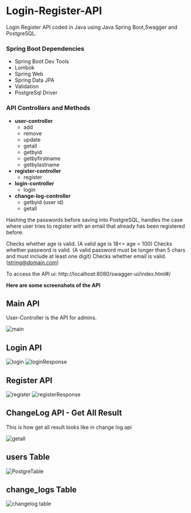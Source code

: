 # Login-Register-API

Login Register API coded in Java using Java Spring Boot,Swagger and PostgreSQL.

### Spring Boot Dependencies
   - Spring Boot Dev Tools
   - Lombok
   - Spring Web
   - Spring Data JPA
   - Validation
   - PostgreSql Driver
   
   
### API Controllers and Methods
   - **user-controller**
      - add
      - remove
      - update
      - getall
      - getbyid
      - getbyfirstname
      - getbylastname
   - **register-controller**
      - register
   - **login-controller**
      - login
   - **change-log-controller**
      - getbyid (user id)
      - getall
   
Hashing the passwords before saving into PostgreSQL, handles the case
where user tries to register with an email that already has been registered before.

Checks whether age is valid. (A valid age is 18<= age < 100)
Checks whether password is valid. (A valid password must be longer than 5 chars and must include at least one digit)
Checks whether email is valid. (string@domain.com)

To access the API ui: http://localhost:8080/swagger-ui/index.html#/

**Here are some screenshots of the API**


## Main API
User-Controller is the API for admins.

![main](https://user-images.githubusercontent.com/116587797/230489830-e4c848f2-9618-43dc-8742-4770f895cae5.png)


## Login API

![login](https://user-images.githubusercontent.com/116587797/229370494-a3348389-9c06-4dbf-b185-bccfd342023d.png)
![loginResponse](https://user-images.githubusercontent.com/116587797/229370505-1622349f-5de3-4495-a9ea-ffa68e48d5b3.png)

## Register API

![register](https://user-images.githubusercontent.com/116587797/229370521-f62d64f5-8883-4e39-8694-f048358b0cd6.png)
![registerResponse](https://user-images.githubusercontent.com/116587797/229370526-285ae780-e02e-434a-aae7-366c6d235206.png)

## ChangeLog API - Get All Result

This is how get all result looks like in change log api

![getall](https://user-images.githubusercontent.com/116587797/230490057-ac55b17a-88fc-4dde-999b-11210811bcac.png)


## users Table

![PostgreTable](https://user-images.githubusercontent.com/116587797/229370540-b24d90a9-9f44-49d8-a891-75fa4f617aeb.png)

## change_logs Table

![changelog table](https://user-images.githubusercontent.com/116587797/230490327-ea3da5e6-1905-4526-aabf-9cad1d88f613.png)

